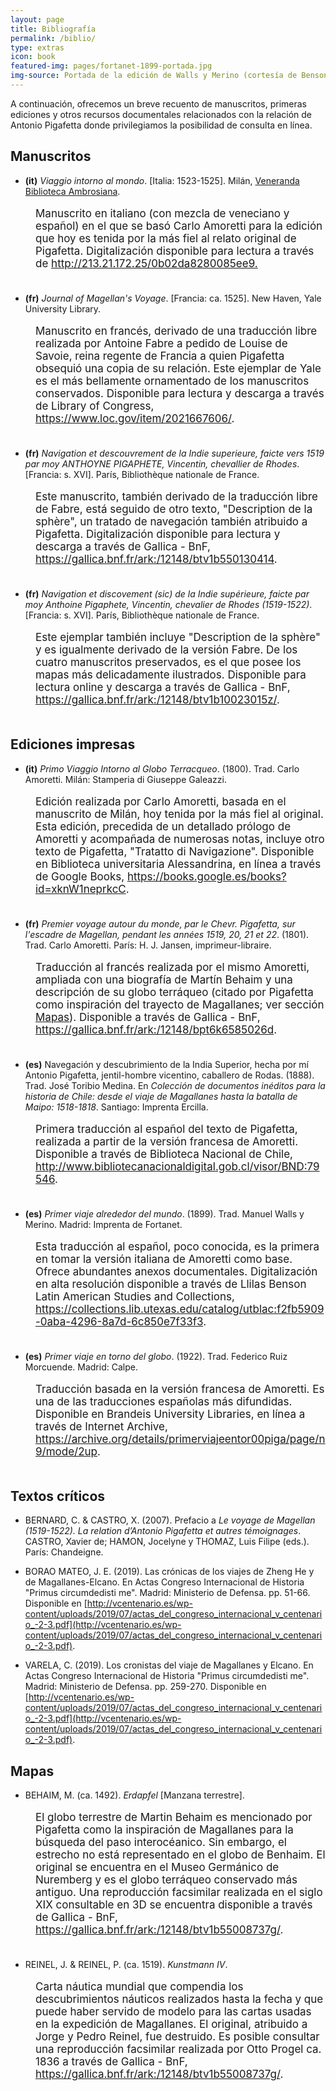 ```yaml
---
layout: page
title: Bibliografía
permalink: /biblio/
type: extras
icon: book
featured-img: pages/fortanet-1899-portada.jpg
img-source: Portada de la edición de Walls y Merino (cortesía de Benson Latin American Collection, LLILAS Benson Latin American Studies and Collections, The University of Texas at Austin)
---
```


A continuación, ofrecemos un breve recuento de manuscritos, primeras ediciones y otros recursos documentales relacionados con la relación de Antonio Pigafetta donde privilegiamos la posibilidad de consulta en línea.


## Manuscritos

* **(it)** _Viaggio intorno al mondo_. [Italia: 1523-1525]. Milán, [Veneranda Biblioteca Ambrosiana](https://ambrosiana.comperio.it).

<p style="font-size:17px; padding-left:40px; padding-bottom:20px;">Manuscrito en italiano (con mezcla de veneciano y español) en el que se basó Carlo Amoretti para la edición que hoy es tenida por la más fiel al relato original de Pigafetta. Digitalización disponible para lectura a través de <a href="http://213.21.172.25/0b02da8280085ee9" target="_blank">http://213.21.172.25/0b02da8280085ee9.</a></p>

* **(fr)** _Journal of Magellan's Voyage_. [Francia: ca. 1525]. New Haven, Yale University Library. 

<p style="font-size:17px; padding-left:40px; padding-bottom:20px;">Manuscrito en francés, derivado de una traducción libre realizada por Antoine Fabre a pedido de Louise de Savoie, reina regente de Francia a quien Pigafetta obsequió una copia de su relación. Este ejemplar de Yale es el más bellamente ornamentado de los manuscritos conservados. Disponible para lectura y descarga a través de Library of Congress, <a href="https://www.loc.gov/item/2021667606/" target="_blank">https://www.loc.gov/item/2021667606/</a>.</p>

* **(fr)** _Navigation et descouvrement de la Indie superieure, faicte vers 1519 par moy ANTHOYNE PIGAPHETE, Vincentin, chevallier de Rhodes_. [Francia: s. XVI]. París, Bibliothèque nationale de France.

<p style="font-size:17px; padding-left:40px; padding-bottom:20px;">Este manuscrito, también derivado de la traducción libre de Fabre, está seguido de otro texto, "Description de la sphère", un tratado de navegación también atribuido a Pigafetta. Digitalización disponible para lectura y descarga a través de Gallica - BnF, <a href="https://gallica.bnf.fr/ark:/12148/btv1b550130414" target="_blank">https://gallica.bnf.fr/ark:/12148/btv1b550130414</a>.</p>

* **(fr)** _Navigation et discovement (sic) de la Indie supérieure, faicte par moy Anthoine Pigaphete, Vincentin, chevalier de Rhodes (1519-1522)_. [Francia: s. XVI]. París, Bibliothèque nationale de France.

<p style="font-size:17px; padding-left:40px; padding-bottom:20px;">Este ejemplar también incluye "Description de la sphère" y es igualmente derivado de la versión Fabre. De los cuatro manuscritos preservados, es el que posee los mapas más delicadamente ilustrados. Disponible para lectura online y descarga a través de Gallica - BnF, <a href="https://gallica.bnf.fr/ark:/12148/btv1b10023015z/" target="_blank">https://gallica.bnf.fr/ark:/12148/btv1b10023015z/</a>.</p>


## Ediciones impresas

* **(it)** _Primo Viaggio Intorno al Globo Terracqueo_. (1800). Trad. Carlo Amoretti. Milán: Stamperia di Giuseppe Galeazzi. 

<p style="font-size:17px; padding-left:40px; padding-bottom:20px;">Edición realizada por Carlo Amoretti, basada en el manuscrito de Milán, hoy tenida por la más fiel al original. Esta edición, precedida de un detallado prólogo de Amoretti y acompañada de numerosas notas, incluye otro texto de Pigafetta, "Tratatto di Navigazione". Disponible en Biblioteca universitaria Alessandrina, en línea a través de Google Books, <a href="https://books.google.es/books?id=xknW1neprkcC&lpg=PA157&ots=rLejsq8Elg&dq=pigafetta%20moreti%20primo%20viaggio&hl=es&pg=PP1#v=onepage&q=pigafetta%20moreti%20primo%20viaggio&f=false" target="_blank">https://books.google.es/books?id=xknW1neprkcC</a>.</p>

* **(fr)** _Premier voyage autour du monde, par le Chevr. Pigafetta, sur l'escadre de Magellan, pendant les années 1519, 20, 21 et 22_. (1801). Trad. Carlo Amoretti. París: H. J. Jansen, imprimeur-libraire. 

<p style="font-size:17px; padding-left:40px; padding-bottom:20px;">Traducción al francés realizada por el mismo Amoretti, ampliada con una biografía de Martín Behaim y una descripción de su globo terráqueo (citado por Pigafetta como inspiración del trayecto de Magallanes; ver sección <a href="#mapas">Mapas</a>). Disponible a través de Gallica - BnF, <a href="https://gallica.bnf.fr/ark:/12148/bpt6k6585026d" target="_blank">https://gallica.bnf.fr/ark:/12148/bpt6k6585026d</a>.</p>

* **(es)** Navegación y descubrimiento de la India Superior, hecha por mí Antonio Pigafetta, jentil-hombre vicentino, caballero de Rodas. (1888). Trad. José Toribio Medina. En _Colección de documentos inéditos para la historia de Chile: desde el viaje de Magallanes hasta la batalla de Maipo: 1518-1818_. Santiago: Imprenta Ercilla.

<p style="font-size:17px; padding-left:40px; padding-bottom:20px;">Primera traducción al español del texto de Pigafetta, realizada a partir de la versión francesa de Amoretti. Disponible a través de Biblioteca Nacional de Chile, <a href="http://www.bibliotecanacionaldigital.gob.cl/visor/BND:79546" target="_blank">http://www.bibliotecanacionaldigital.gob.cl/visor/BND:79546</a>.</p>

* **(es)** _Primer viaje alrededor del mundo_. (1899). Trad. Manuel Walls y Merino. Madrid: Imprenta de Fortanet. 

<p style="font-size:17px; padding-left:40px; padding-bottom:20px;">Esta traducción al español, poco conocida, es la primera en tomar la versión italiana de Amoretti como base. Ofrece abundantes anexos documentales. Digitalización en alta resolución disponible a través de Llilas Benson Latin American Studies and Collections, <a href="https://collections.lib.utexas.edu/catalog/utblac:f2fb5909-0aba-4296-8a7d-6c850e7f33f3" target="_blank">https://collections.lib.utexas.edu/catalog/utblac:f2fb5909-0aba-4296-8a7d-6c850e7f33f3</a>.</p>

* **(es)** _Primer viaje en torno del globo_. (1922). Trad. Federico Ruiz Morcuende. Madrid: Calpe.

<p style="font-size:17px; padding-left:40px; padding-bottom:20px;">Traducción basada en la versión francesa de Amoretti. Es una de las traducciones españolas más difundidas. Disponible en Brandeis University Libraries, en línea a través de Internet Archive, <a href="https://archive.org/details/primerviajeentor00piga/page/n9/mode/2up" target="_blank">https://archive.org/details/primerviajeentor00piga/page/n9/mode/2up</a>.</p>


## Textos críticos

* BERNARD, C. & CASTRO, X. (2007). Prefacio a _Le voyage de Magellan (1519-1522). La relation d’Antonio Pigafetta et autres témoignages_. CASTRO, Xavier de; HAMON, Jocelyne y THOMAZ, Luis Filipe (eds.). París: Chandeigne.

* BORAO MATEO, J. E. (2019). Las crónicas de los viajes de Zheng He y de Magallanes-Elcano. En Actas Congreso Internacional de Historia "Primus circumdedisti me". Madrid: Ministerio de Defensa. pp. 51-66. Disponible en [http://vcentenario.es/wp-content/uploads/2019/07/actas_del_congreso_internacional_v_centenario_-2-3.pdf](http://vcentenario.es/wp-content/uploads/2019/07/actas_del_congreso_internacional_v_centenario_-2-3.pdf).

* VARELA, C. (2019). Los cronistas del viaje de Magallanes y Elcano. En Actas Congreso Internacional de Historia "Primus circumdedisti me". Madrid: Ministerio de Defensa. pp. 259-270. Disponible en [http://vcentenario.es/wp-content/uploads/2019/07/actas_del_congreso_internacional_v_centenario_-2-3.pdf](http://vcentenario.es/wp-content/uploads/2019/07/actas_del_congreso_internacional_v_centenario_-2-3.pdf).


## Mapas

* BEHAIM, M. (ca. 1492). _Erdapfel_ [Manzana terrestre].

<p style="font-size:17px; padding-left:40px; padding-bottom:20px;">El globo terrestre de Martin Behaim es mencionado por Pigafetta como la inspiración de Magallanes para la búsqueda del paso interocéanico. Sin embargo, el estrecho no está representado en el globo de Benhaim. El original se encuentra en el Museo Germánico de Nuremberg y es el globo terráqueo conservado más antiguo. Una reproducción facsimilar realizada en el siglo XIX consultable en 3D se encuentra disponible a través de Gallica - BnF, <a href="https://gallica.bnf.fr/ark:/12148/btv1b55008737g/" title="via Gallica - BnF" target="_blank">https://gallica.bnf.fr/ark:/12148/btv1b55008737g/</a>.</p>

* REINEL, J. & REINEL, P. (ca. 1519). _Kunstmann IV_. 

<p style="font-size:17px; padding-left:40px; padding-bottom:20px;">Carta náutica mundial que compendia los descubrimientos náuticos realizados hasta la fecha y que puede haber servido de modelo para las cartas usadas en la expedición de Magallanes. El original, atribuido a Jorge y Pedro Reinel, fue destruido. Es posible consultar una reproducción facsimilar realizada por Otto Progel ca. 1836 a través de Gallica - BnF, <a href="https://gallica.bnf.fr/ark:/12148/btv1b59055673" title="via Gallica - BnF" target="_blank">https://gallica.bnf.fr/ark:/12148/btv1b55008737g/</a>.</p>